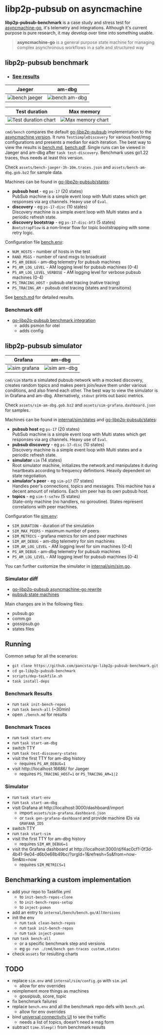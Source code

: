 # libp2p-pubsub on asyncmachine

**libp2p-pubsub-benchmark** is a case study and stress test for [asyncmachine-go](http://github.com/pancsta/asyncmachine-go), it's telemetry and integrations. Although it's current purpose is pure research, it may develop over time into something usable.

> **asyncmachine-go** is a general purpose state machine for managing complex asynchronous workflows in a safe and structured way

## libp2p-pubsub benchmark

- ### [See results](bench.md)

| Jaeger                                   | am-dbg                                   |
|------------------------------------------|------------------------------------------|
| ![bench jaeger](assets/bench-jaeger.png) | ![bench am-dbg](assets/bench-am-dbg.png) |

| Test duration                                   | Max memory                                                                       |
|------------------------------------------|----------------------------------------------------------------------------------|
| ![Test duration chart](assets/charts/TestSimpleDiscovery/origin-states-time.png) | ![Max memory chart](assets/charts/TestSimpleDiscovery/origin-states-mem-max.png) |


`cmd/bench` compares the default [go-libp2p-pubsub](https://github.com/libp2p/go-libp2p-pubsub) implementation to the [asyncmachine version](https://github.com/pancsta/go-libp2p-pubsub/). It runs `TestSimpleDiscovery` for various host/msg configurations and presents a median for each iteration. The best way to view the results is [bench.md](bench.md), [bench.pdf](assets/bench.pdf?raw=true). Single runs can be viewed in Jaeger and am-dbg after `task test-discovery`. Benchmark uses go1.22 traces, thus needs at least this version.

Check `assets/bench-jaeger-3h-10m.traces.json` and `assets/bench-am-dbg.gob.bz2` for sample data.

Machines can be found in [go-libp2p-pubsub/states](https://github.com/pancsta/go-libp2p-pubsub/tree/psmon-states/states):

- **pubsub host** - eg `ps-17` (20 states)<br />
  PubSub machine is a simple event loop with Multi states which get responses via arg channels. Heavy use of `Eval`.
- **discovery** - eg `ps-17-disc` (10 states)<br />
  Discovery machine is a simple event loop with Multi states and a periodic refresh state.
- **discovery bootstrap** - eg `ps-17-disc-bf3` (5 states)<br />
  `BootstrapFlow` is a non-linear flow for topic bootstrapping with some retry logic.

Configuration file [bench.env](bench.env):

- `NUM_HOSTS` - number of hosts in the test
- `RAND_MSGS` - number of rand msgs to broadcast
- `PS_AM_DEBUG` - am-dbg telemetry for pubsub machines
- `PS_AM_LOG_LEVEL` - AM logging level for pubsub machines (0-4)
- `PS_AM_LOG_LEVEL_VERBOSE` - AM logging level for verbose pubsub machines (0-4)
- `PS_TRACING_HOST` - pubsub otel tracing (native tracing)
- `PS_TRACING_AM` - pubsub otel tracing (states and transitions)

See [bench.md](bench.md) for detailed results.

### Benchmark diff

- [go-libp2p-pubsub benchmark integration](https://github.com/libp2p/go-libp2p-pubsub/compare/master...pancsta:go-libp2p-pubsub:psmon-origin)
  - adds psmon for otel
  - adds config

## libp2p-pubsub simulator

| Grafana                                | am-dbg                               |
|----------------------------------------|--------------------------------------|
| ![sim grafana](assets/sim-grafana.png) | ![sim am-dbg](assets/sim-am-dbg.png) |


`cmd/sim` starts a simulated pubsub network with a mocked discovery, creates random topics and makes peers join/leave them under various conditions, and also friend each other. The best way to view the simulator is in Grafana and am-dbg. Alternatively, `stdout` prints out basic metrics.

Check `assets/sim-am-dbg.gob.bz2` and `assets/sim-grafana.dashboard.json` for samples.

Machines can be found in [internal/sim/states](internal/sim/states) and [go-libp2p-pubsub/states](https://github.com/pancsta/go-libp2p-pubsub/tree/psmon-states/states):

- **pubsub host** eg `ps-17` (20 states)<br />
  PubSub machine is a simple event loop with Multi states which get responses via arg channels. Heavy use of `Eval`.
- **pubsub discovery** - eg `ps-17-disc` (10 states)<br />
  Discovery machine is a simple event loop with Multi states and a periodic refresh state.
- **simulator** `sim` (14 states)<br />
  Root simulator machine, initializes the network and manipulates it during heartbeats according to frequency definitions. Heavily dependent on state negotiation.
- **simulator's peer** - eg `sim-p17` (17 states)<br />
  Handles peer's connections, topics and messages. This machine has a decent amount of relations. Each sim peer has its own pubsub host.
- **topics** - eg `sim-t-se7ev` (5 states)<br />
  State-only machine (no handlers, no goroutine). States represent correlations with peer machines.

Configuration file [sim.env](sim.env):

- `SIM_DURATION` - duration of the simulation
- `SIM_MAX_PEERS` - maximum number of peers
- `SIM_METRICS` - grafana metrics for sim and peer machines
- `SIM_AM_DEBUG` - am-dbg telemetry for sim machines
- `SIM_AM_LOG_LEVEL` - AM logging level for sim machines (0-4)
- `PS_AM_DEBUG` - am-dbg telemetry for pubsub machines
- `PS_AM_LOG_LEVEL` - AM logging level for pubsub machines (0-4)

You can further customize the simulator in [internal/sim/sim.go](internal/sim/sim.go#L46).

### Simulator diff

- [go-libp2p-pubsub asyncmachine-go rewrite](https://github.com/libp2p/go-libp2p-pubsub/compare/master...pancsta:go-libp2p-pubsub:psmon-states)
- [pubsub state machines](https://github.com/pancsta/go-libp2p-pubsub/tree/psmon-states/states)

Main changes are in the following files:

- pubsub.go
- comm.go
- gossipsub.go
- states files

## Running

Common setup for all the scenarios:

- `git clone https://github.com/pancsta/go-libp2p-pubsub-benchmark.git`
- `cd go-libp2p-pubsub-benchmark`
- `scripts/dep-taskfile.sh`
- `task install-deps`

### Benchmark Results

- run `task init-bench-repos`
- run `task bench-all` (~30min)
- open `./bench.md` for results

### Benchmark Traces

- run `task start-env`
- run `task start-am-dbg`
- switch TTY
- run `task test-discovery-states`
- visit the first TTY for am-dbg history
  - requires `PS_AM_DEBUG=1`
- visit http://localhost:16686/ for Jaeger
  - requires `PS_TRACING_HOST=1` or `PS_TRACING_AM=1|2`

### Simulator

- run `task start-env`
- run `task start-am-dbg`
- visit Grafana at http://localhost:3000/dashboard/import 
  - import `assets/sim-grafana.dashboard.json`
  - or `task gen-grafana-dashboard` and provide machine IDs via `GRAFANA_IDS`
- switch TTY 
- run `task start-sim`
- visit the first TTY for am-dbg history
  - requires `SIM_AM_DEBUG=1`
- visit the Grafana dashboard at http://localhost:3000/d/f4ac0cf1-0f3d-4b41-9e04-d6b0e68b49bc/?orgId=1&refresh=5s&from=now-5m&to=now
  - requires `SIM_METRICS=1`

## Benchmarking a custom implementation

- add your repo to Taskfile.yml
  - to `init-bench-repos-clone`
  - to `init-bench-repos-setup`
  - to `inject-psmon`
- add an entry to `internal/bench/bench.go/AllVersions`
- init the env
  - run `task clean-bench-repos`
  - run `task init-bench-repos`
  - run `task inject-psmon`
- run `task bench-all`
  - or a specific benchmark step and versions
  - eg `go run ./cmd/bench gen-traces custom,states`
- check `assets` for resulting charts

## TODO

- replace `sim.env` and `internal/sim/config.go` with `sim.yml`
  - allow for env overrides
- reimplement more things as machines
  - gossipsub, score, topic
- fix benchmark failures
- replace `bench.env` and all the benchmark repo defs with `bench.yml`
  - allow for env overrides
- bind [universal connectivity UI](https://github.com/libp2p/universal-connectivity/tree/main/go-peer) to see the traffic
  - needs a list of topics, doesn't need a msg form
- subtract `time.Sleep()` from benchmark results
